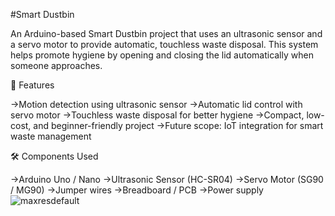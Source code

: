 #Smart Dustbin

An Arduino-based Smart Dustbin project that uses an ultrasonic sensor and a servo motor to provide automatic, touchless waste disposal. 
This system helps promote hygiene by opening and closing the lid automatically when someone approaches.

🚀 Features

->Motion detection using ultrasonic sensor
->Automatic lid control with servo motor
->Touchless waste disposal for better hygiene
->Compact, low-cost, and beginner-friendly project
->Future scope: IoT integration for smart waste management

🛠️ Components Used

->Arduino Uno / Nano
->Ultrasonic Sensor (HC-SR04)
->Servo Motor (SG90 / MG90)
->Jumper wires
->Breadboard / PCB
->Power supply
![maxresdefault](https://github.com/user-attachments/assets/0c0ef7c6-8c11-4205-bc99-7195294d65d8)
